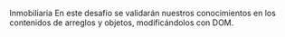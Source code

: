 Inmobiliaria
En este desafío se validarán nuestros conocimientos en los contenidos de arreglos y objetos, modificándolos con DOM.
